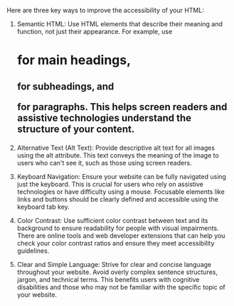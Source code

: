 Here are three key ways to improve the accessibility of your HTML:

1) Semantic HTML: Use HTML elements that describe their meaning and function, not just their appearance. For example, use <h1> for main headings, <h2> for subheadings, and <p> for paragraphs. This helps screen readers and assistive technologies understand the structure of your content.

2) Alternative Text (Alt Text): Provide descriptive alt text for all images using the alt attribute. This text conveys the meaning of the image to users who can't see it, such as those using screen readers.

3) Keyboard Navigation: Ensure your website can be fully navigated using just the keyboard. This is crucial for users who rely on assistive technologies or have difficulty using a mouse. Focusable elements like links and buttons should be clearly defined and accessible using the keyboard tab key.

4) Color Contrast:  Use sufficient color contrast between text and its background to ensure readability for people with visual impairments. There are online tools and web developer extensions that can help you check your color contrast ratios and ensure they meet accessibility guidelines.

5) Clear and Simple Language:  Strive for clear and concise language throughout your website. Avoid overly complex sentence structures, jargon, and technical terms. This benefits users with cognitive disabilities and those who may not be familiar with the specific topic of your website.

